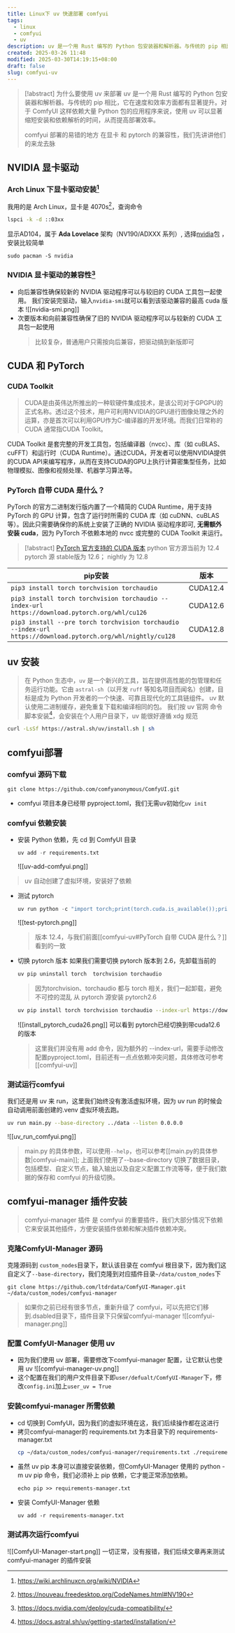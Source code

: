```yaml
---
title: Linux下 uv 快速部署 comfyui
tags:
  - linux
  - comfyui
  - uv
description: uv 是一个用 Rust 编写的 Python 包安装器和解析器。与传统的 pip 相比，它在速度和效率方面都有显著提升。对于 ComfyUI 这样依赖大量 Python 包的应用程序来说，使用 uv 可以显著缩短安装和依赖解析的时间，从而提高部署效率。
created: 2025-03-26 11:48
modified: 2025-03-30T14:19:15+08:00
draft: false
slug: comfyui-uv
---
```

> [!abstract] 为什么要使用 uv 来部署
>uv 是一个用 Rust 编写的 Python 包安装器和解析器。与传统的 pip 相比，它在速度和效率方面都有显著提升。对于 ComfyUI 这样依赖大量 Python 包的应用程序来说，使用 uv 可以显著缩短安装和依赖解析的时间，从而提高部署效率。
>
>comfyui 部署的易错的地方 在显卡 和 pytorch 的兼容性，我们先讲讲他们的来龙去脉 
## NVIDIA 显卡驱动

### Arch Linux 下显卡驱动安装[^2]
我用的是 Arch Linux，显卡是 4070s[^3]，查询命令
```bash
lspci -k -d ::03xx
```

显示AD104，属于 **Ada Lovelace** 架构（NV190/ADXXX 系列）, 选择[nvidia](https://archlinux.org/packages/?name=nvidia)包 ，安装比较简单
```
sudo pacman -S nvidia
```

### NVIDIA 显卡驱动的兼容性[^1]
 - 向后兼容性确保较新的 NVIDIA 驱动程序可以与较旧的 CUDA 工具包一起使用。
   我们安装完驱动，输入`nvidia-smi`就可以看到该驱动兼容的最高 cuda 版本
   ![[nvidia-smi.png]]
 - 次要版本和向前兼容性确保了旧的 NVIDIA 驱动程序可以与较新的 CUDA 工具包一起使用
	 > 比较复杂，普通用户只需按向后兼容，把驱动搞到新版即可

## CUDA 和 PyTorch
### CUDA Toolkit
> CUDA是由英伟达所推出的一种软硬件集成技术，是该公司对于GPGPU的正式名称。透过这个技术，用户可利用NVIDIA的GPU进行图像处理之外的运算，亦是首次可以利用GPU作为C-编译器的开发环境。而我们日常称的 CUDA 通常指CUDA Toolkit。

CUDA Toolkit 是套完整的开发工具包，包括编译器（nvcc）、库（如 cuBLAS、cuFFT）和运行时（CUDA Runtime）。通过CUDA，开发者可以使用NVIDIA提供的CUDA API来编写程序，从而在支持CUDA的GPU上执行计算密集型任务，比如物理模拟、图像和视频处理、机器学习算法等。


### PyTorch 自带 CUDA 是什么？

PyTorch 的官方二进制发行版内置了一个精简的 CUDA Runtime，用于支持 PyTorch 的 GPU 计算，包含了运行时所需的 CUDA 库（如 cuDNN、cuBLAS 等）。因此只需要确保你的系统上安装了正确的 NVIDIA 驱动程序即可, **无需额外安装 cuda**，因为 PyTorch 不依赖本地的 nvcc 或完整的 CUDA Toolkit 来运行。

> [!abstract] [PyTorch 官方支持的 CUDA 版本](https://pytorch.org/get-started/locally/)
>  python 官方源当前为 12.4
> pytorch 源 stable版为 12.6； nightly 为 12.8

|  pip安装   |   版本  |
| --- | --- |
|   `pip3 install torch torchvision torchaudio`   |  CUDA12.4   |
|   `pip3 install torch torchvision torchaudio --index-url https://download.pytorch.org/whl/cu126`   |  CUDA12.6   |
| `pip3 install --pre torch torchvision torchaudio --index-url https://download.pytorch.org/whl/nightly/cu128` | CUDA12.8  |

## uv 安装
> 在 Python 生态中，`uv` 是一个新兴的工具，旨在提供高性能的包管理和任务运行功能。它由 `astral-sh`（以开发 `ruff` 等知名项目而闻名）创建，目标是成为 Python 开发者的一个快速、可靠且现代化的工具链组件。
> uv 默认使用二进制缓存，避免重复下载和编译相同的包。
我们按 uv 官网 命令脚本安装[^4]，会安装在个人用户目录下，uv 能很好遵循 xdg 规范
```bash
curl -LsSf https://astral.sh/uv/install.sh | sh
```
## comfyui部署
### comfyui 源码下载
```
git clone https://github.com/comfyanonymous/ComfyUI.git
```
- comfyui 项目本身已经带 pyproject.toml，我们无需uv初始化`uv init`
### comfyui 依赖安装  
- 安装 Python 依赖，先 cd 到 ComfyUI 目录
	```python
	uv add -r requirements.txt
	```
	
	![[uv-add-comfyui.png]]
> uv 自动创建了虚拟环境，安装好了依赖
- 测试 pytorch
	```python
	uv run python -c "import torch;print(torch.cuda.is_available());print(torch.version.cuda)"
	```
	![[test-pytorch.png]]
	> 版本 12.4，与我们前面[[comfyui-uv#PyTorch 自带 CUDA 是什么？]] 看到的一致
- 切换 pytorch 版本
	如果我们需要切换 pytorch 版本到 2.6，先卸载当前的
	```bash
	uv pip uninstall torch  torchvision torchaudio
	```
	> 因为torchvision、torchaudio 都与 torch 相关，我们一起卸载，避免不可控的混乱
	从 pytorch 源安装 pytorch2.6
	```bash
	uv pip install torch torchvision torchaudio --index-url https://download.pytorch.org/whl/cu126 
	```
	
	![[install_pytorch_cuda26.png]]
	 可以看到 pytorch已经切换到带cuda12.6 的版本
	 > 这里我们并没有用 add 命令，因为额外的 --index-url，需要手动修改配置pyproject.toml，目前还有一点点依赖冲突问题，具体修改可参考[[comfyui-uv]]
### 测试运行comfyui
我们还是用 uv 来 run，这里我们始终没有激活虚拟环境，因为 uv run 的时候会自动调用前面创建的.venv 虚拟环境去跑。
```bash
uv run main.py --base-directory ../data --listen 0.0.0.0
```
![[uv_run_comfyui.png]]
> main.py 的具体参数，可以使用`--help`，也可以参考[[main.py的具体参数|comfyui-main]];
> 上面我们使用了--base-directory 切换了数据目录，包括模型、自定义节点，输入输出以及自定义配置工作流等等，便于我们数据的保存和 comfyui 的升级切换。

## comfyui-manager 插件安装
> comfyui-manager 插件 是 comfyui 的重要插件，我们大部分情况下依赖它来安装其他插件，方便安装插件依赖和解决插件依赖冲突。
### 克隆ComfyUI-Manager 源码
克隆源码到 `custom_nodes`目录下，默认该目录在 comfyui 根目录下，因为我们这自定义了`--base-directory`，我们克隆到对应插件目录`~/data/custom_nodes`下
```
git clone https://github.com/ltdrdata/ComfyUI-Manager.git ~/data/custom_nodes/comfyui-manager
```
> 如果你之前已经有很多节点，重新升级了 comfyui，可以先把它们移到.dsabled目录下，插件目录下只保留comfyui-manager
![[comfyui-manager.png]]
### 配置 ComfyUI-Manager 使用 uv
- 因为我们使用 uv 部署，需要修改下comfyui-manager 配置，让它默认也使用 uv
	![[comfyui-manager-uv.png]]
- 这个配置在我们的用户文件目录下即`user/defualt/ComfyUI-Manager`下，修改`config.ini`加上`user_uv = True`
### 安装comfyui-manager 所需依赖
- cd 切换到 ComfyUI，因为我们的虚拟环境在这，我们后续操作都在这进行
- 拷贝comfyui-manager的 requirements.txt 为本目录下的 requirements-manager.txt
	```bash
	cp ~/data/custom_nodes/comfyui-manager/requirements.txt ./requirements-manager.txt
	```
- 虽然 uv pip 本身可以直接安装依赖，但ComfyUI-Manager 使用的 python -m uv pip 命令，我们必须补上 pip 依赖，它才能正常添加依赖。
	```
	echo pip >> requirements-manager.txt
	```
- 安装 ComfyUI-Manager 依赖
	```
	uv add -r requirements-manager.txt
	```
### 测试再次运行comfyui
![[ComfyUI-Manager-start.png]]
一切正常，没有报错，我们后续文章再来测试comfyui-manager 的插件安装

[^1]: https://docs.nvidia.com/deploy/cuda-compatibility/

[^2]: https://wiki.archlinuxcn.org/wiki/NVIDIA

[^3]: https://nouveau.freedesktop.org/CodeNames.html#NV190

[^4]: https://docs.astral.sh/uv/getting-started/installation/
